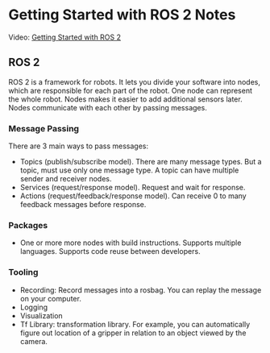 # Getting Started with ROS 2 Notes

Video: [Getting Started with ROS 2](https://www.youtube.com/watch?v=8aoFndU7jos)

## ROS 2

ROS 2 is a framework for robots. It lets you divide your software into nodes, which are responsible for each part of the robot. 
One node can represent the whole robot. 
Nodes makes it easier to add additional sensors later.
Nodes communicate with each other by passing messages.

### Message Passing

There are 3 main ways to pass messages:

- Topics (publish/subscribe model). There are many message types. But a topic, must use only one message type. A topic can have multiple sender and receiver nodes.
- Services (request/response model). Request and wait for response.
- Actions (request/feedback/response model). Can receive 0 to many feedback messages before response.

### Packages

- One or more more nodes with build instructions. Supports multiple languages. Supports code reuse between developers.

### Tooling

- Recording: Record messages into a rosbag. You can replay the message on your computer.
- Logging
- Visualization
- Tf Library: transformation library. For example, you can automatically figure out location of a gripper in relation to an object viewed by the camera.
